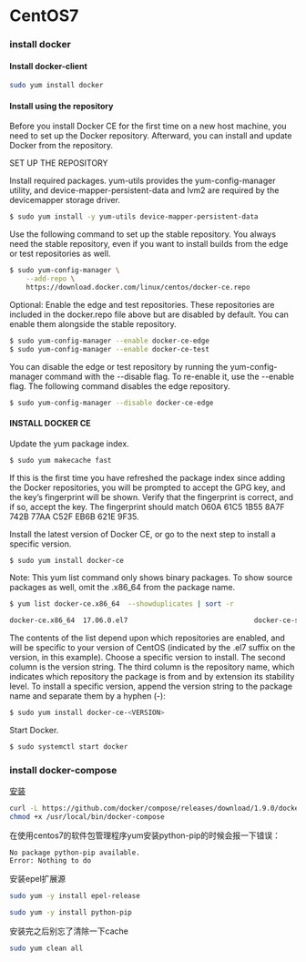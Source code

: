 # CentOS7

### install docker

#### Install docker-client
```sh
sudo yum install docker
```
#### Install using the repository

Before you install Docker CE for the first time on a new host machine, you need to set up the Docker repository. Afterward, you can install and update Docker from the repository.

SET UP THE REPOSITORY

Install required packages. yum-utils provides the yum-config-manager utility, and device-mapper-persistent-data and lvm2 are required by the devicemapper storage driver.
```sh
$ sudo yum install -y yum-utils device-mapper-persistent-data 
```
Use the following command to set up the stable repository. You always need the stable repository, even if you want to install builds from the edge or test repositories as well.
```sh
$ sudo yum-config-manager \
    --add-repo \
    https://download.docker.com/linux/centos/docker-ce.repo
```    
Optional: Enable the edge and test repositories. These repositories are included in the docker.repo file above but are disabled by default. You can enable them alongside the stable repository.
```sh
$ sudo yum-config-manager --enable docker-ce-edge
$ sudo yum-config-manager --enable docker-ce-test
```
You can disable the edge or test repository by running the yum-config-manager command with the --disable flag. To re-enable it, use the --enable flag. The following command disables the edge repository.
```sh
$ sudo yum-config-manager --disable docker-ce-edge
```

#### INSTALL DOCKER CE

Update the yum package index.
```sh
$ sudo yum makecache fast
```
If this is the first time you have refreshed the package index since adding the Docker repositories, you will be prompted to accept the GPG key, and the key’s fingerprint will be shown. Verify that the fingerprint is correct, and if so, accept the key. The fingerprint should match 060A 61C5 1B55 8A7F 742B 77AA C52F EB6B 621E 9F35.

Install the latest version of Docker CE, or go to the next step to install a specific version.
```sh
$ sudo yum install docker-ce
```

Note: This yum list command only shows binary packages. To show source packages as well, omit the .x86_64 from the package name.
```sh
$ yum list docker-ce.x86_64  --showduplicates | sort -r

docker-ce.x86_64  17.06.0.el7                               docker-ce-stable  
```
The contents of the list depend upon which repositories are enabled, and will be specific to your version of CentOS (indicated by the .el7 suffix on the version, in this example). Choose a specific version to install. The second column is the version string. The third column is the repository name, which indicates which repository the package is from and by extension its stability level. To install a specific version, append the version string to the package name and separate them by a hyphen (-):
```sh
$ sudo yum install docker-ce-<VERSION>
```
Start Docker.
```sh
$ sudo systemctl start docker
```

### install docker-compose
[安装](https://github.com/docker/compose/releases)
```sh
curl -L https://github.com/docker/compose/releases/download/1.9.0/docker-compose-`uname -s`-`uname -m` > /usr/local/bin/docker-compose
chmod +x /usr/local/bin/docker-compose
```

在使用centos7的软件包管理程序yum安装python-pip的时候会报一下错误：
```error
No package python-pip available.
Error: Nothing to do
```
安装epel扩展源
```sh
sudo yum -y install epel-release

sudo yum -y install python-pip

```
安装完之后别忘了清除一下cache

```sh
sudo yum clean all
```

